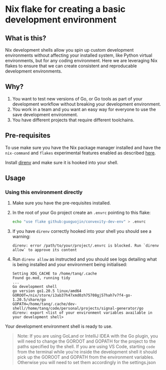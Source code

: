 # Nix flake for creating a basic development environment

## What is this?

Nix development shells allow you spin up custom development environments without affecting your installed system, like Python virtual environments,
but for any coding environment. Here we are leveraging Nix flakes to ensure that we can create consistent and reproducable development environments.

## Why?

1.  You want to test new versions of Go, or Go tools as part of your development workflow without breaking your development environment.
2.  You work in a team and you want an easy way for everyone to use the save development environment.
3.  You have different projects that require different toolchains.

## Pre-requisites

To use make sure you have the Nix package manager installed and have the `nix-command` and `flakes` experimental features enabled
as described [here](https://nixos.wiki/wiki/Flakes).

Install [direnv](https://direnv.net/) and make sure it is hooked into your shell.

## Usage

### Using this environment directly

1.  Make sure you have the pre-requisites installed.
2.  In the root of your Go project create an `.envrc` pointing to this flake:
    
    ```bash
    echo "use flake github:guoguojin/convexity-dev-env" > .envrc
    ```

3.  If you have `direnv` correctly hooked into your shell you should see a warning:

    ```text
    direnv: error /path/to/your/project/.envrc is blocked. Run `direnv allow` to approve its content
    ```

4.  Run `direnv allow` as instructed and you should see logs detailing what is being installed and your environment being initialised:

    ```text
    Setting XDG_CACHE to /home/tanq/.cache
    Found go.mod, running tidy
    ...
    Go development shell
    go version go1.20.5 linux/amd64
    GOROOT=/nix/store/i3ab37h47xmd0zh75708gj57hah7v7f4-go-1.20.5/share/go
    GOPATH=/home/tanq/.cache/dev-shell//home/tanq/code/personal/projects/signal-generator/go
    direnv: export <list of your environment variables available in your development shell>
    ```

Your development environment shell is ready to use. 

> Note: 
  If you are using GoLand or IntelliJ IDEA with the Go plugin, you will need to change the GOROOT and GOPATH
  for the project to the paths specified by the shell. 
  If you are using VS Code, starting `code` from the terminal while you're inside the development shell it should
  pick up the GOROOT and GOPATH from the environment variables. Otherwise you will need to set them accordingly in
  the settings.json

